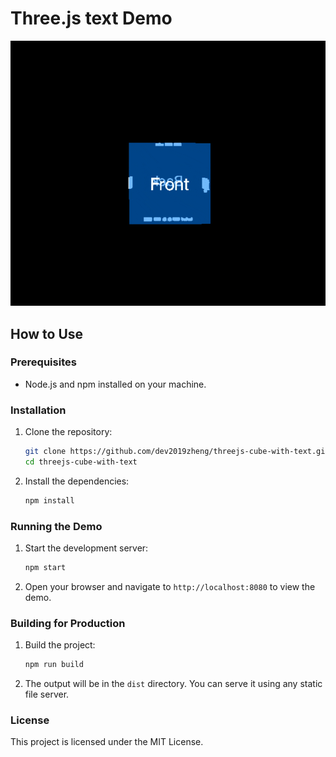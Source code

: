 # Three.js text Demo

![Preview](./cube%20with%20text.gif)

## How to Use

### Prerequisites

- Node.js and npm installed on your machine.

### Installation

1. Clone the repository:
   ```sh
   git clone https://github.com/dev2019zheng/threejs-cube-with-text.git
   cd threejs-cube-with-text
   ```
2. Install the dependencies:
   ```sh
   npm install
   ```

### Running the Demo

1. Start the development server:
   ```sh
   npm start
   ```
2. Open your browser and navigate to `http://localhost:8080` to view the demo.

### Building for Production

1. Build the project:
   ```sh
   npm run build
   ```
2. The output will be in the `dist` directory. You can serve it using any static file server.

### License

This project is licensed under the MIT License.
